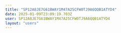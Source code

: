 ```yaml
---
title: "SP12A8JE7G61BWAY1M47A25CFW0TJ9A6QQB1ATYD4"
date: 2025-01-09T23:09:19.703Z
user: SP12A8JE7G61BWAY1M47A25CFW0TJ9A6QQB1ATYD4
layout: "users"
---
```

    